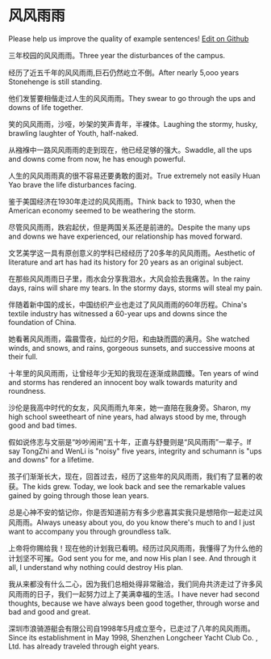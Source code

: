 # 风风雨雨

Please help us improve the quality of example sentences! [Edit on Github](https://github.com/jiyushe/jiyu-example-sentence-source/blob/main/chinese/fengfengyuyu.md)

<p><span class="chinese">三年校园的风风雨雨。</span><span class="english">Three year the disturbances of the campus.</span></p>

<p><span class="chinese">经历了近五千年的风风雨雨,巨石仍然屹立不倒。</span><span class="english">After nearly 5,ooo years Stonehenge is still standing.</span></p>

<p><span class="chinese">他们发誓要相偕走过人生的风风雨雨。</span><span class="english">They swear to go through the ups and downs of life together.</span></p>

<p><span class="chinese">笑的风风雨雨，沙哑，吵架的笑声青年，半裸体。</span><span class="english">Laughing the stormy, husky, brawling laughter of Youth, half-naked.</span></p>

<p><span class="chinese">从襁褓中一路风风雨雨的走到现在，他已经足够的强大。</span><span class="english">Swaddle, all the ups and downs come from now, he has enough powerful.</span></p>

<p><span class="chinese">人生的风风雨雨真的很不容易还要勇敢的面对。</span><span class="english">True extremely not easily Huan Yao brave the life disturbances facing.</span></p>

<p><span class="chinese">鉴于美国经济在1930年走过的风风雨雨。</span><span class="english">Think back to 1930, when the American economy seemed to be weathering the storm.</span></p>

<p><span class="chinese">尽管风风雨雨，跌宕起伏，但是两国关系还是前进的。</span><span class="english">Despite the many ups and downs we have experienced, our relationship has moved forward.</span></p>

<p><span class="chinese">文艺美学这一具有原创意义的学科已经经历了20多年的风风雨雨。</span><span class="english">Aesthetic of literature and art has had its history for 20 years as an original subject.</span></p>

<p><span class="chinese">在那些风风雨雨日子里，雨水会分享我泪水，大风会拾去我痛苦。</span><span class="english">In the rainy days, rains will share my tears. In the stormy days, storms will steal my pain.</span></p>

<p><span class="chinese">伴随着新中国的成长，中国纺织产业也走过了风风雨雨的60年历程。</span><span class="english">China's textile industry has witnessed a 60-year ups and downs since the foundation of China.</span></p>

<p><span class="chinese">她看著风风雨雨，霜晨雪夜，灿烂的夕阳，和由缺而圆的满月。</span><span class="english">She watched winds, and snows, and rains, gorgeous sunsets, and successive moons at their full.</span></p>

<p><span class="chinese">十年里的风风雨雨，让曾经年少无知的我现在逐渐成熟圆臻。</span><span class="english">Ten years of wind and storms has rendered an innocent boy walk towards maturity and roundness.</span></p>

<p><span class="chinese">沙伦是我高中时代的女友，风风雨雨九年来，她一直陪在我身旁。</span><span class="english">Sharon, my high school sweetheart of nine years, had always stood by me, through good and bad times.</span></p>

<p><span class="chinese">假如说佟志与文丽是“吵吵闹闹”五十年，正直与舒曼则是“风风雨雨”一辈子。</span><span class="english">If say TongZhi and WenLi is "noisy" five years, integrity and schumann is "ups and downs" for a lifetime.</span></p>

<p><span class="chinese">孩子们渐渐长大，现在，回首过去，经历了这些年的风风雨雨，我们有了显著的收获。</span><span class="english">The kids grew. Today, we look back and see the remarkable values gained by going through those lean years.</span></p>

<p><span class="chinese">总是心神不安的惦记你，你是否知道前方有多少悲喜其实我只是想陪你一起走过风风雨雨。</span><span class="english">Always uneasy about you, do you know there's much to and I just want to accompany you through groundless talk.</span></p>

<p><span class="chinese">上帝将你赐给我！现在他的计划我已看明。经历过风风雨雨，我懂得了为什么他的计划坚不可摧。</span><span class="english">God sent you for me, and now His plan I see. And through it all, I understand why nothing could destroy His plan.</span></p>

<p><span class="chinese">我从来都没有什么二心，因为我们总相处得非常融洽，我们同舟共济走过了许多风风雨雨的日子，我们一起努力过上了美满幸福的生活。</span><span class="english">I have never had second thoughts, because we have always been good together, through worse and bad and good and great.</span></p>

<p><span class="chinese">深圳市浪骑游艇会有限公司自1998年5月成立至今，已走过了八年的风风雨雨。</span><span class="english">Since its establishment in May 1998, Shenzhen Longcheer Yacht Club Co. , Ltd. has already traveled through eight years.</span></p>

